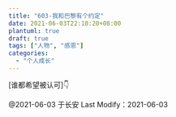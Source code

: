 ```yaml
---
title: "603-我和巴黎有个约定"
date: 2021-06-03T22:10:20+08:00
plantuml: true
draft: true
tags: ["人物", "感恩"]
categories:
  - "个人成长"
---
```


[谁都希望被认可]👇

@2021-06-03 于长安 Last Modify：2021-06-03
